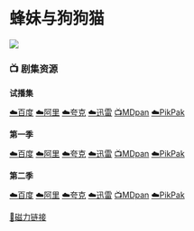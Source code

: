 # 蜂妹与狗狗猫
![](/image/蜂妹与狗狗猫.webp)

### 📺 剧集资源

**试播集** <Badge type="tip" text="Phuckq" />

[☁️百度](https://pan.baidu.com/s/1wXzCVSJOOGMAwt9ixet8Rw?pwd=rsah)  [☁️阿里](https://www.aliyundrive.com/s/c5rqp6sWSdK)  [☁️夸克](https://pan.quark.cn/s/4f8f5fe910b8)  [☁️迅雷](https://pan.xunlei.com/s/VNnhB_xcINhdSmIIz38Z_JDLA1?pwd=wjd2)  [📺MDpan](https://pan.mdsub.top/%E8%9C%82%E5%A6%B9%E4%B8%8E%E7%8B%97%E7%8B%97%E7%8C%AB)  [☁️PikPak](https://mypikpak.com/s/VNmWN_BpsPjxsUpBYi0g8MM4o1)

**第一季** <Badge type="tip" text="Phuckq" />

[☁️百度](https://pan.baidu.com/s/1-uYsRmePLrxfrCLC4c4n-g?pwd=7dje)  [☁️阿里](https://www.aliyundrive.com/s/c5rqp6sWSdK)  [☁️夸克](https://pan.quark.cn/s/4f8f5fe910b8)  [☁️迅雷](https://pan.xunlei.com/s/VNnhBPMCtf_M1XzF6gLTi3fzA1?pwd=bjrk)  [📺MDpan](https://pan.mdsub.top/%E8%9C%82%E5%A6%B9%E4%B8%8E%E7%8B%97%E7%8B%97%E7%8C%AB)  [☁️PikPak](https://mypikpak.com/s/VNmWN_BpsPjxsUpBYi0g8MM4o1)

**第二季** <Badge type="tip" text="NF官方中字" />

[☁️百度](https://pan.baidu.com/s/11KLbTpjhBcq038RSkDsGrw?pwd=m4xa)  [☁️阿里](https://www.aliyundrive.com/s/c5rqp6sWSdK)  [☁️夸克](https://pan.quark.cn/s/4f8f5fe910b8)  [☁️迅雷](https://pan.xunlei.com/s/VNnhBXK_3O9ZSKVEbPuSnJ48A1?pwd=74yd)  [📺MDpan](https://pan.mdsub.top/%E8%9C%82%E5%A6%B9%E4%B8%8E%E7%8B%97%E7%8B%97%E7%8C%AB)  [☁️PikPak](https://mypikpak.com/s/VNmWN_BpsPjxsUpBYi0g8MM4o1)

[🧲磁力链接](magnet:?xt=urn:btih:049b4e319b44a332616626c2fe5855c136e5cb0b)